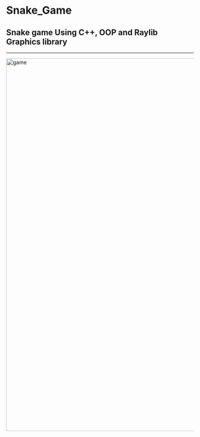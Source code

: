 # Snake_Game
## Snake game Using C++, OOP and Raylib Graphics library
<hr>
<img width="1000" alt="game" src="https://github.com/abdallahkhairy/Snake_Game/assets/36454981/bb22e62a-eacf-49f7-8af3-4940975344d5">
